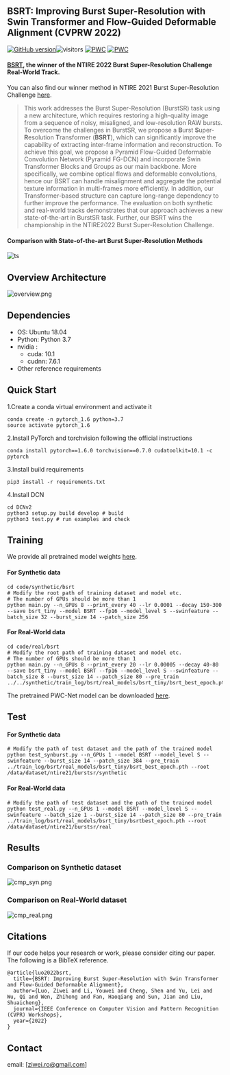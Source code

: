 ## BSRT: Improving Burst Super-Resolution with Swin Transformer and Flow-Guided Deformable Alignment (CVPRW 2022)
[![GitHub version](https://badge.fury.io/gh/Algolzw%2FBSRT.svg)](https://badge.fury.io/gh/Algolzw%2FBSRT)![visitors](https://visitor-badge.glitch.me/badge?page_id=Algolzw/BSRT) 
[![PWC](https://img.shields.io/endpoint.svg?url=https://paperswithcode.com/badge/bsrt-improving-burst-super-resolution-with/burst-image-super-resolution-on-burstsr)](https://paperswithcode.com/sota/burst-image-super-resolution-on-burstsr?p=bsrt-improving-burst-super-resolution-with) [![PWC](https://img.shields.io/endpoint.svg?url=https://paperswithcode.com/badge/bsrt-improving-burst-super-resolution-with/burst-image-super-resolution-on)](https://paperswithcode.com/sota/burst-image-super-resolution-on?p=bsrt-improving-burst-super-resolution-with)

#### [BSRT](https://arxiv.org/abs/2204.08332), the winner of the NTIRE 2022 Burst Super-Resolution Challenge Real-World Track. 
You can also find our winner method in NTIRE 2021 Burst Super-Resolution Challenge [here](https://github.com/Algolzw/EBSR).

> This work addresses the Burst Super-Resolution (BurstSR) task using a new architecture, which requires restoring a high-quality image from a sequence of noisy, misaligned, and low-resolution RAW bursts. To overcome the challenges in BurstSR, we propose a **B**urst **S**uper-**R**esolution **T**ransformer (**BSRT**), which can significantly improve the capability of extracting inter-frame information and reconstruction. To achieve this goal, we propose a Pyramid Flow-Guided Deformable Convolution Network (Pyramid FG-DCN) and incorporate Swin Transformer Blocks and Groups as our main backbone.  More specifically,  we combine optical flows and deformable convolutions, hence our BSRT can handle misalignment and aggregate the potential texture information in multi-frames more efficiently. In addition, our Transformer-based structure can capture long-range dependency to further improve the performance. The evaluation on both synthetic and real-world tracks demonstrates that our approach achieves a new state-of-the-art in BurstSR task. Further, our BSRT wins the championship in the NTIRE2022 Burst Super-Resolution Challenge.


#### Comparison with State-of-the-art Burst Super-Resolution Methods

![ts](figs/ts.png)



## Overview Architecture

![overview.png](figs/overview.png)

## Dependencies
- OS: Ubuntu 18.04
- Python: Python 3.7
- nvidia :
   - cuda: 10.1
   - cudnn: 7.6.1
- Other reference requirements

## Quick Start
1.Create a conda virtual environment and activate it
```python3
conda create -n pytorch_1.6 python=3.7
source activate pytorch_1.6
```
2.Install PyTorch and torchvision following the official instructions
```python3
conda install pytorch==1.6.0 torchvision==0.7.0 cudatoolkit=10.1 -c pytorch
```
3.Install build requirements
```python3
pip3 install -r requirements.txt
```
4.Install DCN
```python3
cd DCNv2
python3 setup.py build develop # build
python3 test.py # run examples and check
```

## Training

We provide all pretrained model weights [here](https://drive.google.com/file/d/1Bv1ZwoE3s8trhG--wjB0Yt6WJIQPpvsn/view?usp=sharing). 

#### For Synthetic data

```python3
cd code/synthetic/bsrt
# Modify the root path of training dataset and model etc.
# The number of GPUs should be more than 1
python main.py --n_GPUs 8 --print_every 40 --lr 0.0001 --decay 150-300 --save bsrt_tiny --model BSRT --fp16 --model_level S --swinfeature --batch_size 32 --burst_size 14 --patch_size 256
```

#### For Real-World data

```python3
cd code/real/bsrt
# Modify the root path of training dataset and model etc.
# The number of GPUs should be more than 1
python main.py --n_GPUs 8 --print_every 20 --lr 0.00005 --decay 40-80 --save bsrt_tiny --model BSRT --fp16 --model_level S --swinfeature --batch_size 8 --burst_size 14 --patch_size 80 --pre_train ../../synthetic/train_log/bsrt/real_models/bsrt_tiny/bsrt_best_epoch.pth 
```

The pretrained PWC-Net model can be downloaded [here](https://drive.google.com/file/d/1dD6vB9QN3qwmOBi3AGKzJbbSojwDDlgV/view?usp=sharing). 

## Test

#### For Synthetic data
```python3
# Modify the path of test dataset and the path of the trained model
python test_synburst.py --n_GPUs 1 --model BSRT --model_level S --swinfeature --burst_size 14 --patch_size 384 --pre_train ../train_log/bsrt/real_models/bsrt_tiny/bsrt_best_epoch.pth --root /data/dataset/ntire21/burstsr/synthetic
```

#### For Real-World data
```python3
# Modify the path of test dataset and the path of the trained model
python test_real.py --n_GPUs 1 --model BSRT --model_level S --swinfeature --batch_size 1 --burst_size 14 --patch_size 80 --pre_train ../train_log/bsrt/real_models/bsrt_tiny/bsrtbest_epoch.pth --root /data/dataset/ntire21/burstsr/real
```

## Results

### Comparison on Synthetic dataset
![cmp_syn.png](figs/cmp_syn.png)

### Comparison on Real-World dataset
![cmp_real.png](figs/cmp_real.png)


## Citations
If our code helps your research or work, please consider citing our paper.
The following is a BibTeX reference.

```
@article{luo2022bsrt,
  title={BSRT: Improving Burst Super-Resolution with Swin Transformer and Flow-Guided Deformable Alignment},
  author={Luo, Ziwei and Li, Youwei and Cheng, Shen and Yu, Lei and Wu, Qi and Wen, Zhihong and Fan, Haoqiang and Sun, Jian and Liu, Shuaicheng},
  journal={IEEE Conference on Computer Vision and Pattern Recognition (CVPR) Workshops},
  year={2022}
}
```

## Contact
email: [ziwei.ro@gmail.com]
